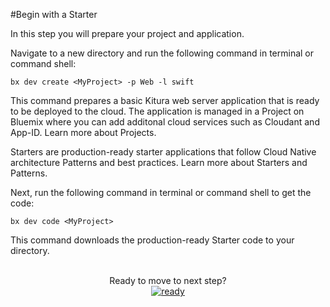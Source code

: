 #Begin with a Starter

In this step you will prepare your project and application.

Navigate to a new directory and run the following command in terminal or command shell:

    bx dev create <MyProject> -p Web -l swift

This command prepares a basic Kitura web server application that is ready to be deployed to the cloud. The application is managed in a Project on Bluemix where you can add additonal cloud services such as Cloudant and App-ID. Learn more about Projects.

Starters are production-ready starter applications that follow Cloud Native architecture Patterns and best practices. Learn more about Starters and Patterns.

Next, run the following command in terminal or command shell to get the code:

    bx dev code <MyProject>

This command downloads the production-ready Starter code to your directory.

<br>
<center>Ready to move to next step?</center>
<div style="text-align:center"><a href="/SETUP.md"><img src="../images/prereq.png" alt="ready"></a></div>
